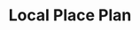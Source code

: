 ---
title: "Local Place Plan"
description: "Broomhill and Thornwood carried out a local place plan to feed into the new city master planning plan in 2024/25. Find more about it here. This plan is out for consultation until 17/03, please get in touch with any comments."
---